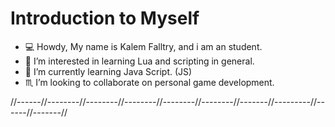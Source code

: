 # Introduction to Myself

- 💻 Howdy, My name is Kalem Falltry, and i am an student.
- 👀 I’m interested in learning Lua and scripting in general.
- 🌱 I’m currently learning Java Script. (JS)
- ♏️ I’m looking to collaborate on personal game development.

//------//--------//--------//--------//--------//--------//-------//---------//------//-------//
